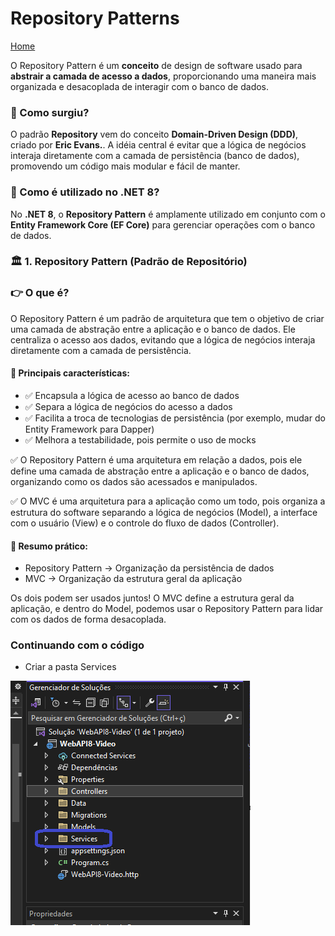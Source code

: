 # Repository Patterns


<div> 
<p><a href="https://github.com/JosiTubaroski/WEB-API-com-.NET-8-e-SQL-Server">Home</a></p>
</div> 

O Repository Pattern é um <b>conceito</b> de design de software usado para <b>abstrair a camada de acesso a dados</b>, proporcionando uma maneira mais organizada e desacoplada de interagir com o banco de dados.

### 🔹 Como surgiu?

O padrão <b>Repository</b> vem do conceito <b>Domain-Driven Design (DDD)</b>, criado por <b>Eric Evans.</b>. A idéia central é evitar que a lógica de negócios interaja diretamente com a camada de persistência (banco de dados), promovendo um código mais modular e fácil de manter.

### 🔹 Como é utilizado no .NET 8?

No <b>.NET 8</b>, o <b>Repository Pattern</b> é amplamente utilizado em conjunto com o <b>Entity Framework Core (EF Core)</b> para gerenciar operações com o banco de dados.

### 🏛 1. Repository Pattern (Padrão de Repositório)

### 👉 O que é?

 O Repository Pattern é um padrão de arquitetura que tem o objetivo de criar uma camada de abstração entre a aplicação e o banco de dados. Ele centraliza o acesso aos dados, evitando que a lógica de negócios interaja diretamente com a camada de persistência.

 #### 📌 Principais características:

 - ✅ Encapsula a lógica de acesso ao banco de dados
 - ✅ Separa a lógica de negócios do acesso a dados
 - ✅ Facilita a troca de tecnologias de persistência (por exemplo, mudar do Entity Framework para Dapper)
 - ✅ Melhora a testabilidade, pois permite o uso de mocks

<p>✅ O Repository Pattern é uma arquitetura em relação a dados, pois ele define uma camada de abstração entre a aplicação e o banco de dados, organizando como os dados são acessados e manipulados.</p>

<p>✅ O MVC é uma arquitetura para a aplicação como um todo, pois organiza a estrutura do software separando a lógica de negócios (Model), a interface com o usuário (View) e o controle do fluxo de dados (Controller).</p>

#### 📌 Resumo prático:

- Repository Pattern → Organização da persistência de dados
- MVC → Organização da estrutura geral da aplicação

 Os dois podem ser usados juntos! O MVC define a estrutura geral da aplicação, e dentro do Model, podemos usar o Repository Pattern para lidar com os dados de forma desacoplada.

### Continuando com o código

- Criar a pasta Services

<img src="https://github.com/JosiTubaroski/Controllers_Services/blob/main/img/01_Pasta_Services.png"/>



